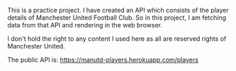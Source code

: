 This is a practice project. I have created an API which consists of the player details of Manchester United Football Club. So in this project, I am fetching data from that API and rendering in the web browser.

I don't hold the right to any content I used here as all are reserved rights of Manchester United.

The public API is: https://manutd-players.herokuapp.com/players